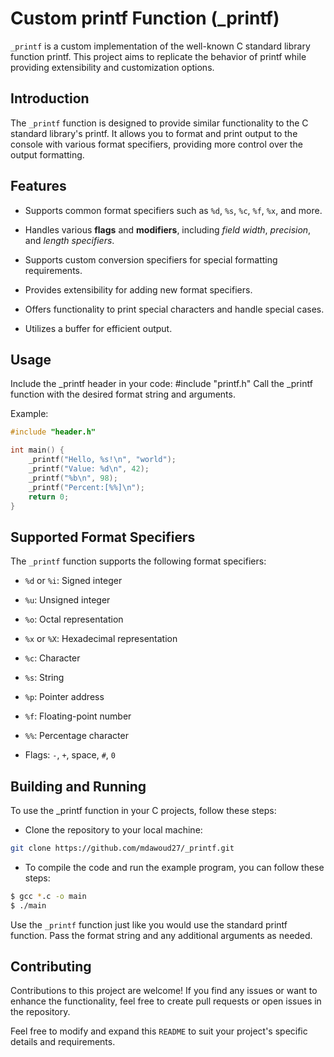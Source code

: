 # Custom printf Function (_printf)

`_printf` is a custom implementation of the well-known C standard library function printf. This project aims to replicate the behavior of printf while providing extensibility and customization options.

## Introduction

The `_printf` function is designed to provide similar functionality to the C standard library's printf. It allows you to format and print output to the console with various format specifiers, providing more control over the output formatting.

## Features

- Supports common format specifiers such as `%d`, `%s`, `%c`, `%f`, `%x`, and more.

- Handles various **flags** and **modifiers**, including *field width*, *precision*, and *length specifiers*.

- Supports custom conversion specifiers for special formatting requirements.

- Provides extensibility for adding new format specifiers.

- Offers functionality to print special characters and handle special cases.

- Utilizes a buffer for efficient output.

## Usage

Include the _printf header in your code: #include "printf.h"
Call the _printf function with the desired format string and arguments.

Example:
``` c
#include "header.h"

int main() {
    _printf("Hello, %s!\n", "world");
    _printf("Value: %d\n", 42);
    _printf("%b\n", 98);
    _printf("Percent:[%%]\n");
    return 0;
}
```

## Supported Format Specifiers

The `_printf` function supports the following format specifiers:

- `%d` or `%i`: Signed integer

- `%u`: Unsigned integer

- `%o`: Octal representation
- `%x` or `%X`: Hexadecimal representation
- `%c`: Character
- `%s`: String
- `%p`: Pointer address
- `%f`: Floating-point number
- `%%`: Percentage character
- Flags: `-`, `+`, space, `#`, `0`

## Building and Running

To use the _printf function in your C projects, follow these steps:

- Clone the repository to your local machine:

```bash
git clone https://github.com/mdawoud27/_printf.git
```
- To compile the code and run the example program, you can follow these steps:

```bash
$ gcc *.c -o main
$ ./main
```
Use the `_printf` function just like you would use the standard printf function. Pass the format string and any additional arguments as needed.

## Contributing

Contributions to this project are welcome! If you find any issues or want to enhance the functionality, feel free to create pull requests or open issues in the repository.

Feel free to modify and expand this `README` to suit your project's specific details and requirements.
